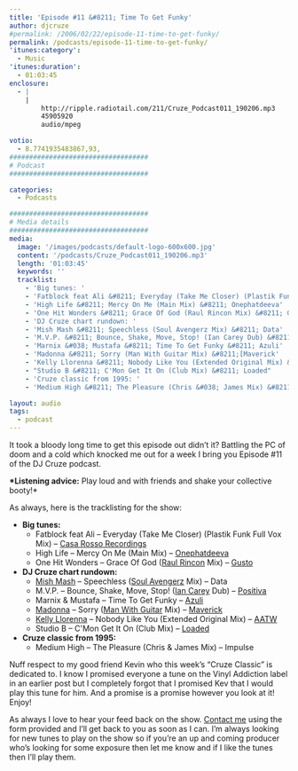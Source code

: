 ```yaml
---
title: 'Episode #11 &#8211; Time To Get Funky'
author: djcruze
#permalink: /2006/02/22/episode-11-time-to-get-funky/
permalink: /podcasts/episode-11-time-to-get-funky/
'itunes:category':
  - Music
'itunes:duration':
  - 01:03:45
enclosure:
  - |
    |
        http://ripple.radiotail.com/211/Cruze_Podcast011_190206.mp3
        45905920
        audio/mpeg

votio:
  - 8.7741935483867,93,
###################################
# Podcast
###################################

categories:
  - Podcasts

###################################
# Media details
###################################
media:
  image: '/images/podcasts/default-logo-600x600.jpg'
  content: '/podcasts/Cruze_Podcast011_190206.mp3'
  length: '01:03:45'
  keywords: ''
  tracklist:
    - 'Big tunes: '
    - 'Fatblock feat Ali &#8211; Everyday (Take Me Closer) (Plastik Funk Full Vox Mix) &#8211; Casa Rosso Recordings'
    - 'High Life &#8211; Mercy On Me (Main Mix) &#8211; Onephatdeeva'
    - 'One Hit Wonders &#8211; Grace Of God (Raul Rincon Mix) &#8211; Gusto'
    - 'DJ Cruze chart rundown: '
    - 'Mish Mash &#8211; Speechless (Soul Avengerz Mix) &#8211; Data'
    - 'M.V.P. &#8211; Bounce, Shake, Move, Stop! (Ian Carey Dub) &#8211; Positiva'
    - 'Marnix &#038; Mustafa &#8211; Time To Get Funky &#8211; Azuli'
    - 'Madonna &#8211; Sorry (Man With Guitar Mix) &#8211;[Maverick'
    - 'Kelly Llorenna &#8211; Nobody Like You (Extended Original Mix) &#8211; AATW'
    - "Studio B &#8211; C'Mon Get It On (Club Mix) &#8211; Loaded"
    - 'Cruze classic from 1995: '
    - 'Medium High &#8211; The Pleasure (Chris &#038; James Mix) &#8211; Impulse'

layout: audio
tags:
  - podcast
---
```


It took a bloody long time to get this episode out didn&#8217;t it? Battling the PC of doom and a cold which knocked me out for a week I bring you Episode #11 of the DJ Cruze podcast.

**\*Listening advice:** Play loud and with friends and shake your collective booty!\*

As always, here is the tracklisting for the show:

- **Big tunes:**
  - Fatblock feat Ali &#8211; Everyday (Take Me Closer) (Plastik Funk Full Vox Mix) &#8211; [Casa Rosso Recordings][3]
  - High Life &#8211; Mercy On Me (Main Mix) &#8211; [Onephatdeeva][4]
  - One Hit Wonders &#8211; Grace Of God ([Raul Rincon][5] Mix) &#8211; [Gusto][6]
- **DJ Cruze chart rundown:**
  - [Mish Mash][7] &#8211; Speechless ([Soul Avengerz][8] Mix) &#8211; Data
  - M.V.P. &#8211; Bounce, Shake, Move, Stop! ([Ian Carey][9] Dub) &#8211; [Positiva][10]
  - Marnix &#038; Mustafa &#8211; Time To Get Funky &#8211; [Azuli][11]
  - [Madonna][12] &#8211; Sorry ([Man With Guitar][13] Mix) &#8211; [Maverick][11]
  - [Kelly Llorenna][14] &#8211; Nobody Like You (Extended Original Mix) &#8211; [AATW][15]
  - Studio B &#8211; C'Mon Get It On (Club Mix) &#8211; [Loaded][16]
- **Cruze classic from 1995:**
  - Medium High &#8211; The Pleasure (Chris &#038; James Mix) &#8211; Impulse

Nuff respect to my good friend Kevin who this week&#8217;s &#8220;Cruze Classic&#8221; is dedicated to. I know I promised everyone a tune on the Vinyl Addiction label in an earlier post but I completely forgot that I promised Kev that I would play this tune for him. And a promise is a promise however you look at it! Enjoy!

As always I love to hear your feed back on the show. [Contact me][17] using the form provided and I&#8217;ll get back to you as soon as I can. I&#8217;m always looking for new tunes to play on the show so if you&#8217;re an up and coming producer who&#8217;s looking for some exposure then let me know and if I like the tunes then I&#8217;ll play them.

[1]: http://ripple.radiotail.com/211/Cruze_Podcast011_190206.mp3
[2]: http://www.djcruze.co.uk/cms/podcasts/feed/rss2
[3]: http://www.sillyspider.com/
[4]: http://www.onephatdeeva.com/
[5]: http://raulrincon.de/
[6]: http://www.gutrecords.com/
[7]: http://www.mish-mash.net/
[8]: http://www.soulavengerz.com/
[9]: http://www.ian45carey.com/
[10]: http://www.positivarecords.com/
[11]: http://www.maverick.com/
[12]: http://www.madonna.com/
[13]: http://en.wikipedia.org/wiki/Stuart_Price
[14]: http://www.kellyllorenna.co.uk/
[15]: http://www.aatw.com/
[16]: http://www.loadedrecords.com/
[17]: /contact
